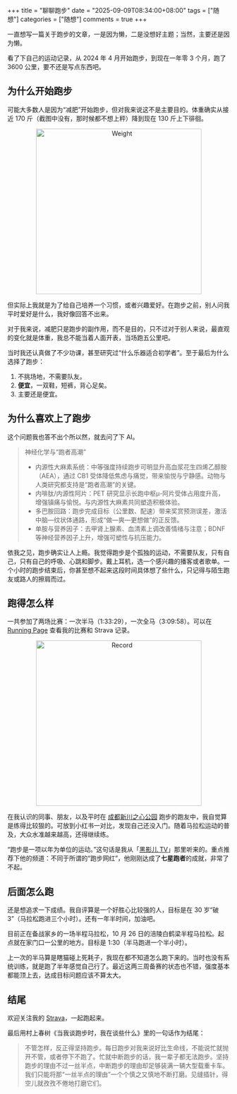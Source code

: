 +++
title = "聊聊跑步"
date = "2025-09-09T08:34:00+08:00"
tags = ["随想"]
categories = ["随想"]
comments = true
+++

一直想写一篇关于跑步的文章，一是因为懒，二是没想好主题；当然，主要还是因为懒。

看了下自己的运动记录，从 2024 年 4 月开始跑步，到现在一年零 3 个月，跑了 3600 公里，要不还是写点东西吧。

## 为什么开始跑步

可能大多数人是因为“减肥”开始跑步，但对我来说这不是主要目的。体重确实从接近 170 斤（截图中没有，那时候都不想上秤）降到现在 130 斤上下徘徊。

<div style="text-align: center;">
  <img src="https://p.madcodelife.com/blog/2025/09/713a3099786c6c8824c14476ee9452ac.JPG" width="375" alt="Weight">
</div>

但实际上我就是为了给自己培养一个习惯，或者兴趣爱好。在跑步之前，别人问我平时爱好是什么，我好像回答不出来。

对于我来说，减肥只是跑步的副作用，而不是目的，只不过对于别人来说，最直观的变化就是体重，我总不能当着人面开表，当场跑五公里吧。

当时我还认真做了不少功课，甚至研究过“什么乐器适合初学者”。至于最后为什么选择了跑步：

1. 不挑场地，不需要队友。
2. **便宜**，一双鞋，短裤，背心足矣。
3. 主要还是便宜。

## 为什么喜欢上了跑步

这个问题我也答不出个所以然，就去问了下 AI。

> 神经化学与“跑者高潮”
>
> - 内源性大麻素系统：中等强度持续跑步可明显升高血浆花生四烯乙醇胺（AEA），通过 CB1 受体降低焦虑与痛觉，带来愉悦与宁静感。动物与人类研究都支持是“跑者高潮”的关键。
> - 内啡肽/内源性阿片：PET 研究显示长跑中枢μ-阿片受体占用度升高，增强镇痛与愉悦。与内源性大麻素共同塑造积极体验。
> - 多巴胺回路：跑步完成目标（公里数、配速）带来奖赏预测误差，激活中脑—纹状体通路，形成“做—爽—更想做”的正反馈。
> - 单胺与营养因子：去甲肾上腺素、血清素上调改善情绪与注意；BDNF 等神经营养因子上升，增强可塑性与抗压能力。

依我之见，跑步确实让人上瘾。我觉得跑步是个孤独的运动，不需要队友，只有自己，只有自己的呼吸、心跳和脚步。戴上耳机，选一个感兴趣的播客或者歌单。一个小时的跑步结束后，你甚至想不起来这段时间具体想了些什么，只记得与陌生跑友或路人的擦肩而过。

## 跑得怎么样

一共参加了两场比赛：一次半马（1:33:29），一次全马（3:09:58）。可以在 [Running Page](https://www.madcodelife.com/running) 查看我的比赛和 Strava 记录。

<div style="text-align: center;">
  <img src="https://p.madcodelife.com/blog/2025/09/e7f605fb06358817fd9ca0e3d9f8631f.PNG" width="375" alt="Record">
</div>

在我认识的同事、朋友，以及平时在 [成都新川之心公园](https://parco.run/chengdu/singapore-sichuan-park) 跑步的跑友中，我自觉算是练得比较狠的。可放到小红书一对比，发现自己还没入门。随着马拉松运动的普及，大众水准越来越高，还得继续练。

“跑步是一项以年为单位的运动。”这句话是我从「[黑影儿 TV](https://space.bilibili.com/38995440)」那里听来的。重点推荐下他的频道：不同于所谓的“跑步网红”，他刚刚达成了**七星跑者**的成就，非常了不起。

## 后面怎么跑

还是想追求一下成绩。我自评算是一个好胜心比较强的人，目标是在 30 岁“破 3”（马拉松跑进三个小时）。还有一年半时间，加油吧。

目前正在备战家乡的一场半程马拉松，10 月 26 日的涪陵白鹤梁半程马拉松。起点就在家门口一公里的地方。目标是 1:30（半马跑进一个半小时）。

上一次的半马算是瞎猫碰上死耗子，我现在都不知道怎么跑下来的。当时也没有系统训练，就是跑了半年感觉自己行了。最近这两三周备赛的状态也不错，强度基本都能顶上去，达成目标问题应该不算太大。

## 结尾

欢迎关注我的 [Strava](https://www.strava.com/athletes/133976397)，一起跑起来。

最后用村上春树《当我谈跑步时，我在谈些什么》里的一句话作为结尾：

> 不管怎样，反正得坚持跑步。每日跑步对我来说好比生命线，不能说忙就抛开不管，或者停下不跑了。忙就中断跑步的话，我一辈子都无法跑步。坚持跑步的理由不过一丝半点，中断跑步的理由却足够装满一辆大型载重卡车。我们只能将那“一丝半点的理由”一个个慎之又慎地不断打磨。见缝插针，得空儿就孜孜不倦地打磨它们。
